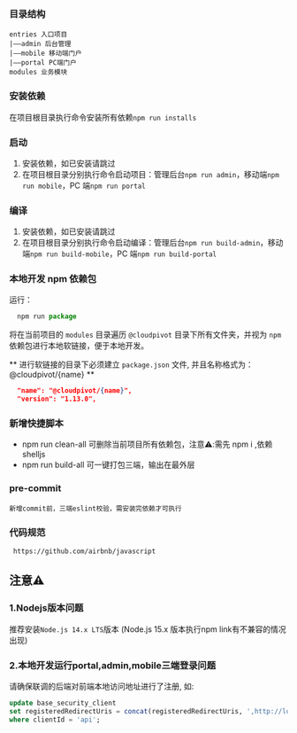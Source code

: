 ### 目录结构

```
entries 入口项目
|——admin 后台管理
|——mobile 移动端门户
|——portal PC端门户
modules 业务模块
```
### 安装依赖

   在项目根目录执行命令安装所有依赖`npm run installs`

### 启动

1. 安装依赖，如已安装请跳过
2. 在项目根目录分别执行命令启动项目：管理后台`npm run admin`，移动端`npm run mobile`，PC 端`npm run portal`

### 编译

1. 安装依赖，如已安装请跳过
2. 在项目根目录分别执行命令启动编译：管理后台`npm run build-admin`，移动端`npm run build-mobile`，PC 端`npm run build-portal`

### 本地开发 npm 依赖包

运行：

```javascript
  npm run package
```

将在当前项目的 `modules` 目录遍历 `@cloudpivot` 目录下所有文件夹，并视为 `npm` 依赖包进行本地软链接，便于本地开发。

** 进行软链接的目录下必须建立 `package.json` 文件, 并且名称格式为：@cloudpivot/{name} **

```json
  "name": "@cloudpivot/{name}",
  "version": "1.13.0",
```
### 新增快捷脚本
* npm run clean-all
      可删除当前项目所有依赖包，注意⚠️:需先 npm i ,依赖shelljs
* npm run build-all
      可一键打包三端，输出在最外层
        
### pre-commit
    新增commit前，三端eslint校验，需安装完依赖才可执行
    
### 代码规范
     https://github.com/airbnb/javascript    
    

## 注意⚠️

### 1.Nodejs版本问题

推荐安装`Node.js 14.x LTS`版本 (Node.js 15.x 版本执行npm link有不兼容的情况出现)

### 2.本地开发运行portal,admin,mobile三端登录问题

请确保联调的后端对前端本地访问地址进行了注册, 如:

```sql
update base_security_client
set registeredRedirectUris = concat(registeredRedirectUris, ',http://localhost:9000/admin,http://localhost:9000/admin#/oauth,http://localhost:9100/oauth,http://localhost:8089/mobile/oauth') 
where clientId = 'api';
```

        
              
